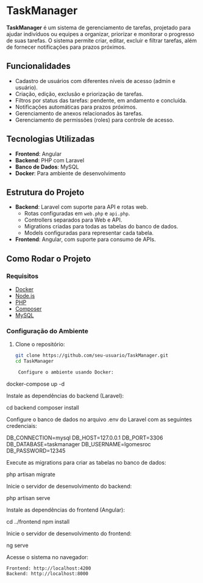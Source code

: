 # TaskManager

**TaskManager** é um sistema de gerenciamento de tarefas, projetado para ajudar indivíduos ou equipes a organizar, priorizar e monitorar o progresso de suas tarefas. O sistema permite criar, editar, excluir e filtrar tarefas, além de fornecer notificações para prazos próximos.

## Funcionalidades

- Cadastro de usuários com diferentes níveis de acesso (admin e usuário).
- Criação, edição, exclusão e priorização de tarefas.
- Filtros por status das tarefas: pendente, em andamento e concluída.
- Notificações automáticas para prazos próximos.
- Gerenciamento de anexos relacionados às tarefas.
- Gerenciamento de permissões (roles) para controle de acesso.

## Tecnologias Utilizadas

- **Frontend**: Angular
- **Backend**: PHP com Laravel
- **Banco de Dados**: MySQL
- **Docker**: Para ambiente de desenvolvimento

## Estrutura do Projeto

- **Backend**: Laravel com suporte para API e rotas web.
   - Rotas configuradas em `web.php` e `api.php`.
   - Controllers separados para Web e API.
   - Migrations criadas para todas as tabelas do banco de dados.
   - Models configuradas para representar cada tabela.
- **Frontend**: Angular, com suporte para consumo de APIs.

## Como Rodar o Projeto

### Requisitos

- [Docker](https://www.docker.com/)
- [Node.js](https://nodejs.org/)
- [PHP](https://www.php.net/)
- [Composer](https://getcomposer.org/)
- [MySQL](https://www.mysql.com/)

### Configuração do Ambiente

1. Clone o repositório:

   ```bash
   git clone https://github.com/seu-usuario/TaskManager.git
   cd TaskManager

    Configure o ambiente usando Docker:

docker-compose up -d

Instale as dependências do backend (Laravel):

cd backend
composer install

Configure o banco de dados no arquivo .env do Laravel com as seguintes credenciais:

DB_CONNECTION=mysql
DB_HOST=127.0.0.1
DB_PORT=3306
DB_DATABASE=taskmanager
DB_USERNAME=lgomesroc
DB_PASSWORD=12345

Execute as migrations para criar as tabelas no banco de dados:

php artisan migrate

Inicie o servidor de desenvolvimento do backend:

php artisan serve

Instale as dependências do frontend (Angular):

cd ../frontend
npm install

Inicie o servidor de desenvolvimento do frontend:

ng serve

Acesse o sistema no navegador:

    Frontend: http://localhost:4200
    Backend: http://localhost:8000